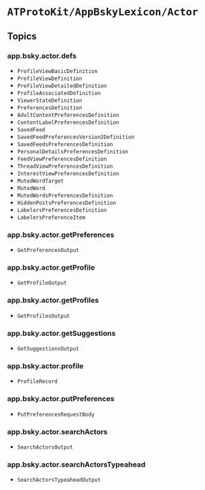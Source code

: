 # ``ATProtoKit/AppBskyLexicon/Actor``

## Topics

### app.bsky.actor.defs

- ``ProfileViewBasicDefinition``
- ``ProfileViewDefinition``
- ``ProfileViewDetailedDefinition``
- ``ProfileAssociatedDefinition``
- ``ViewerStateDefinition``
- ``PreferencesDefinition``
- ``AdultContentPreferencesDefinition``
- ``ContentLabelPreferencesDefinition``
- ``SavedFeed``
- ``SavedFeedPreferencesVersion2Definition``
- ``SavedFeedsPreferencesDefinition``
- ``PersonalDetailsPreferencesDefinition``
- ``FeedViewPreferencesDefinition``
- ``ThreadViewPreferencesDefinition``
- ``InterestViewPreferencesDefinition``
- ``MutedWordTarget``
- ``MutedWord``
- ``MutedWordsPreferencesDefinition``
- ``HiddenPostsPreferencesDefinition``
- ``LabelersPreferencesDefinition``
- ``LabelersPreferenceItem``

### app.bsky.actor.getPreferences
- ``GetPreferencesOutput``

### app.bsky.actor.getProfile
- ``GetProfileOutput``

### app.bsky.actor.getProfiles
- ``GetProfilesOutput``

### app.bsky.actor.getSuggestions
- ``GetSuggestionsOutput``

### app.bsky.actor.profile
- ``ProfileRecord``

### app.bsky.actor.putPreferences
- ``PutPreferencesRequestBody``

### app.bsky.actor.searchActors
- ``SearchActorsOutput``

### app.bsky.actor.searchActorsTypeahead
- ``SearchActorsTypeaheadOutput``
